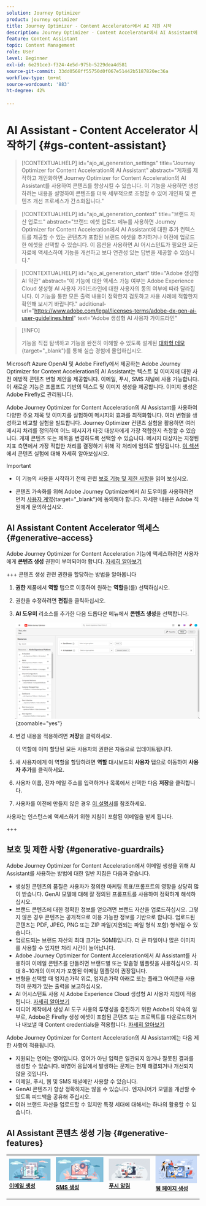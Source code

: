 ```yaml
---
solution: Journey Optimizer
product: journey optimizer
title: Journey Optimizer - Content Accelerator에서 AI 지원 시작
description: Journey Optimizer - Content Accelerator에서 AI Assistant에 액세스하고 작업하는 방법을 알아봅니다.
feature: Content Assistant
topic: Content Management
role: User
level: Beginner
exl-id: 6e291ce3-f324-4e5d-975b-5229dea4d581
source-git-commit: 33dd0568ff55750d0f067e51442b5187820ec36a
workflow-type: tm+mt
source-wordcount: '883'
ht-degree: 42%

---
```


# AI Assistant - Content Accelerator 시작하기 {#gs-content-assistant}

>[!CONTEXTUALHELP]
>id="ajo_ai_generation_settings"
>title="Journey Optimizer for Content Acceleration의 AI Assistant"
>abstract="게재를 제작하고 개인화하면 Journey Optimizer for Content Acceleration의 AI Assistant를 사용하여 콘텐츠를 향상시킬 수 있습니다. 이 기능을 사용하면 생성하려는 내용을 설명하여 콘텐츠를 더욱 세부적으로 조정할 수 있어 개인화 및 콘텐츠 개선 프로세스가 간소화됩니다."

>[!CONTEXTUALHELP]
>id="ajo_ai_generation_context"
>title="브랜드 자산 업로드"
>abstract="브랜드 에셋 업로드 메뉴를 사용하면 Journey Optimizer for Content Acceleration에서 AI Assistant에 대한 추가 컨텍스트를 제공할 수 있는 콘텐츠가 포함된 브랜드 에셋을 추가하거나 이전에 업로드한 에셋을 선택할 수 있습니다. 이 옵션을 사용하면 AI 어시스턴트가 필요한 모든 자료에 액세스하여 기능을 개선하고 보다 연관성 있는 답변을 제공할 수 있습니다."

>[!CONTEXTUALHELP]
>id="ajo_ai_generation_start"
>title="Adobe 생성형 AI 약관"
>abstract="이 기능에 대한 액세스 가능 여부는 Adobe Experience Cloud 생성형 AI 사용자 가이드라인에 대한 사용자의 동의 여부에 따라 달라집니다. 이 기능을 통한 모든 출력 내용이 정확한지 검토하고 사용 사례에 적합한지 확인해 보시기 바랍니다."
>additional-url="https://www.adobe.com/legal/licenses-terms/adobe-dx-gen-ai-user-guidelines.html" text="Adobe 생성형 AI 사용자 가이드라인"

>[!INFO]
>
>기능을 직접 탐색하고 기능을 완전히 이해할 수 있도록 설계된 [대화형 데모](https://experienceleague.adobe.com/en/apps/journey-optimizer/ai-assistant-content-accelerator){target="_blank"}를 통해 실습 경험에 몰입하십시오.


Microsoft Azure OpenAI 및 Adobe Firefly에서 제공하는 Adobe Journey Optimizer for Content Acceleration의 AI Assistant는 텍스트 및 이미지에 대한 사전 예방적 콘텐츠 변형 제안을 제공합니다. 이메일, 푸시, SMS 채널에 사용 가능합니다. 이 새로운 기능은 프롬프트 기반의 텍스트 및 이미지 생성을 제공합니다. 이미지 생성은 Adobe Firefly로 관리됩니다.

Adobe Journey Optimizer for Content Acceleration의 AI Assistant를 사용하여 다양한 주요 제목 및 이미지를 실험하여 메시지의 효과를 최적화합니다. 여러 변형을 생성하고 비교할 실험을 빌드합니다. Journey Optimizer 컨텐츠 실험을 활용하면 여러 메시지 처리를 정의하여 어느 메시지가 타깃 대상자에게 가장 적합한지 측정할 수 있습니다. 게재 콘텐츠 또는 제목을 변경하도록 선택할 수 있습니다. 메시지 대상자는 지정된 지표 측면에서 가장 적합한 처리를 결정하기 위해 각 처리에 임의로 할당됩니다. [이 섹션](../content-management/content-experiment.md)에서 콘텐츠 실험에 대해 자세히 알아보십시오.

>[!IMPORTANT]
>
>* 이 기능의 사용을 시작하기 전에 관련 [보호 기능 및 제한 사항](#generative-guardrails)을 읽어 보십시오.
>
>
>* 콘텐츠 가속화를 위해 Adobe Journey Optimizer에서 AI 도우미를 사용하려면 먼저 [사용자 계약](https://www.adobe.com/legal/licenses-terms/adobe-dx-gen-ai-user-guidelines.html){target="_blank"}에 동의해야 합니다. 자세한 내용은 Adobe 직원에게 문의하십시오.

## AI Assistant Content Accelerator 액세스 {#generative-access}

Adobe Journey Optimizer for Content Acceleration 기능에 액세스하려면 사용자에게 **콘텐츠 생성** 권한이 부여되어야 합니다. [자세히 알아보기](../administration/permissions.md)

+++  콘텐츠 생성 관련 권한을 할당하는 방법을 알아봅니다

1. **권한** 제품에서 **역할** 탭으로 이동하여 원하는 **역할**&#x200B;을(를) 선택하십시오.

1. 권한을 수정하려면 **편집**&#x200B;을 클릭하십시오.

1. **AI 도우미** 리소스를 추가한 다음 드롭다운 메뉴에서 **콘텐츠 생성**&#x200B;을 선택합니다.

   ![](assets/gen-ai-role.png){zoomable="yes"}

1. 변경 내용을 적용하려면 **저장**&#x200B;을 클릭하세요.

   이 역할에 이미 할당된 모든 사용자의 권한은 자동으로 업데이트됩니다.

1. 새 사용자에게 이 역할을 할당하려면 **역할** 대시보드의 **사용자** 탭으로 이동하여 **사용자 추가**&#x200B;를 클릭하세요.

1. 사용자 이름, 전자 메일 주소를 입력하거나 목록에서 선택한 다음 **저장**&#x200B;을 클릭합니다.

1. 사용자를 이전에 만들지 않은 경우 [이 설명서](https://experienceleague.adobe.com/en/docs/experience-platform/access-control/abac/permissions-ui/users)를 참조하세요.

사용자는 인스턴스에 액세스하기 위한 지침이 포함된 이메일을 받게 됩니다.

+++

## 보호 및 제한 사항 {#generative-guardrails}

Adobe Journey Optimizer for Content Acceleration에서 이메일 생성을 위해 AI Assistant를 사용하는 방법에 대한 일반 지침은 다음과 같습니다.

* 생성된 콘텐츠의 품질은 사용자가 정의한 마케팅 목표/프롬프트의 영향을 상당히 많이 받습니다. GenAI 모델에 대해 잘 정의된 프롬프트를 사용하여 정확하게 해석하십시오. 
* 브랜드 콘텐츠에 대한 정확한 정보를 얻으려면 브랜드 자산을 업로드하십시오. 그렇지 않은 경우 콘텐츠는 공개적으로 이용 가능한 정보를 기반으로 합니다. 업로드된 콘텐츠는 PDF, JPEG, PNG 또는 ZIP 파일(지원되는 파일 형식 포함) 형식일 수 있습니다.
* 업로드되는 브랜드 자산의 최대 크기는 50MB입니다. 더 큰 파일이나 많은 이미지를 사용할 수 있지만 처리 시간이 늘어납니다.
* Adobe Journey Optimizer for Content Acceleration에서 AI Assistant를 사용하여 이메일 콘텐츠를 만들려면 브랜드별 또는 맞춤형 템플릿을 사용하십시오. 최대 8~10개의 이미지가 포함된 이메일 템플릿이 권장됩니다.
* 변형을 선택할 때 엄지손가락 위로, 엄지손가락 아래로 또는 플래그 아이콘을 사용하여 문제가 있는 출력을 보고하십시오.
* AI 어시스턴트 사용 시 Adobe Experience Cloud 생성형 AI 사용자 지침이 적용됩니다. [자세히 알아보기](https://www.adobe.com/legal/licenses-terms/adobe-dx-gen-ai-user-guidelines.html)
* 미디어 제작에서 생성 AI 도구 사용의 투명성을 증진하기 위한 Adobe의 약속의 일부로, Adobe은 Firefly 생성 에셋이 포함된 콘텐츠 또는 프로젝트를 다운로드하거나 내보낼 때 Content credentials을 적용합니다. [자세히 알아보기](https://helpx.adobe.com/firefly/using/content-credentials.html)

Adobe Journey Optimizer for Content Acceleration의 AI Assistant에는 다음 제한 사항이 적용됩니다.

* 지원되는 언어는 영어입니다. 영어가 아닌 입력은 일관되지 않거나 잘못된 결과를 생성할 수 있습니다. 비영어 응답에서 발생하는 문제는 현재 해결되거나 개선되지 않을 것입니다.
* 이메일, 푸시, 웹 및 SMS 채널에만 사용할 수 있습니다.
* GenAI 콘텐츠가 항상 정확하지는 않을 수 있습니다. 엔지니어가 모델을 개선할 수 있도록 피드백을 공유해 주십시오.
* 여러 브랜드 자산을 업로드할 수 있지만 특정 세대에 대해서는 하나의 활용할 수 있습니다.


## AI Assistant 콘텐츠 생성 기능 {#generative-features}


<table style="table-layout:fixed"><tr style="border: 0;">
<td>
<a href="generative-email.md">
<img alt="이메일 생성" src="assets/do-not-localize/text-genai.jpeg">
</a>
<div>
<a href="generative-email.md"><strong>이메일 생성</strong></a>
</div>
<p>
</td>
<td>
<a href="generative-sms.md">
<img alt="SMS 생성" src="assets/do-not-localize/image-genai.jpeg">
</a>
<div><a href="generative-sms.md"><strong>SMS 생성</strong>
</div>
<p>
</td>
<td>
<a href="generative-push.md">
<img alt="CSR 생성" src="assets/do-not-localize/email-genai.jpeg">
</a>
<div>
<a href="generative-push.md"><strong>푸시 알림 </strong></a>
</div>
<p></td>
<td>
<a href="generative-web.md">
<img alt="웹 생성" src="assets/do-not-localize/web-genai.jpeg">
</a>
<div><a href="generative-web.md"><strong>웹 페이지 생성</strong>
</div>
<p>
</td>
</tr></table>
